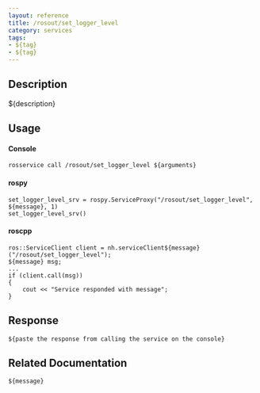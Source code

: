 ```yaml
---
layout: reference
title: /rosout/set_logger_level
category: services
tags: 
- ${tag} 
- ${tag}
---
```


## Description
${description}

## Usage
#### Console
```
rosservice call /rosout/set_logger_level ${arguments}
```

#### rospy
```
set_logger_level_srv = rospy.ServiceProxy("/rosout/set_logger_level", ${message}, 1)
set_logger_level_srv()
```

#### roscpp
```
ros::ServiceClient client = nh.serviceClient${message}("/rosout/set_logger_level");
${message} msg;
...
if (client.call(msg))
{
    cout << "Service responded with message";
}
```

## Response
```
${paste the response from calling the service on the console}
```

## Related Documentation
``${message}``  